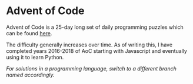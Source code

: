 # Advent of Code
Advent of Code is a 25-day long set of daily programming puzzles which can be found [here](https://adventofcode.com).

The difficulty generally increases over time. As of writing this, I have completed years 2016-2018 of AoC starting with Javascript and eventually using it to learn Python.

*For solutions in a programming language, switch to a different branch named accordingly.*